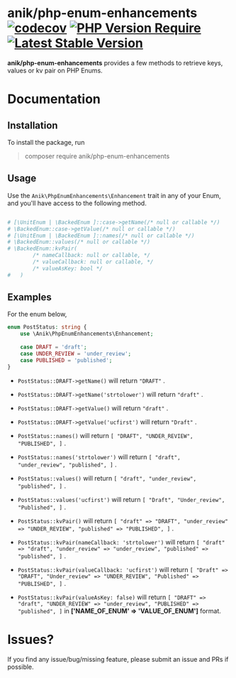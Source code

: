 anik/php-enum-enhancements
[![codecov](https://codecov.io/gh/ssi-anik/php-enum-enhancements/branch/main/graph/badge.svg?token=9E9465CPPA)](https://codecov.io/gh/ssi-anik/php-enum-enhancements)
[![PHP Version Require](http://poser.pugx.org/anik/php-enum-enhancements/require/php)](//packagist.org/packages/anik/php-enum-enhancements)
[![Latest Stable Version](https://poser.pugx.org/anik/php-enum-enhancements/v)](//packagist.org/packages/anik/php-enum-enhancements)
===

**anik/php-enum-enhancements** provides a few methods to retrieve keys, values or kv pair on PHP Enums.

# Documentation

## Installation

To install the package, run
> composer require anik/php-enum-enhancements

## Usage

Use the `Anik\PhpEnumEnhancements\Enhancement` trait in any of your Enum, and you'll have access to the following method.

```php

# [\UnitEnum | \BackedEnum ]::case->getName(/* null or callable */)
# \BackedEnum::case->getValue(/* null or callable */)
# [\UnitEnum | \BackedEnum ]::names(/* null or callable */)
# \BackedEnum::values(/* null or callable */)
# \BackedEnum::kvPair(
        /* nameCallback: null or callable, */ 
        /* valueCallback: null or callable, */ 
        /* valueAsKey: bool */
#   )
```

## Examples

For the enum below,

```php
enum PostStatus: string {
    use \Anik\PhpEnumEnhancements\Enhancement;
    
    case DRAFT = 'draft';
    case UNDER_REVIEW = 'under_review';
    case PUBLISHED = 'published';
}
```

- `PostStatus::DRAFT->getName()` will return `"DRAFT"` .
- `PostStatus::DRAFT->getName('strtolower')` will return `"draft"` .
- `PostStatus::DRAFT->getValue()` will return `"draft"` .
- `PostStatus::DRAFT->getValue('ucfirst')` will return `"Draft"` .

- `PostStatus::names()` will return `[ "DRAFT", "UNDER_REVIEW", "PUBLISHED", ]` .
- `PostStatus::names('strtolower')` will return `[ "draft", "under_review", "published", ]` .

- `PostStatus::values()` will return `[ "draft", "under_review", "published", ]` .
- `PostStatus::values('ucfirst')` will return `[ "Draft", "Under_review", "Published", ]` .

- `PostStatus::kvPair()` will
  return `[ "draft" => "DRAFT", "under_review" => "UNDER_REVIEW", "published" => "PUBLISHED", ]` .
- `PostStatus::kvPair(nameCallback: 'strtolower')` will
  return `[ "draft" => "draft", "under_review" => "under_review", "published" => "published", ]` .
- `PostStatus::kvPair(valueCallback: 'ucfirst')` will
  return `[ "Draft" => "DRAFT", "Under_review" => "UNDER_REVIEW", "Published" => "PUBLISHED", ]` .
- `PostStatus::kvPair(valueAsKey: false)` will
  return `[ "DRAFT" => "draft", "UNDER_REVIEW" => "under_review", "PUBLISHED" => "published", ]`
  in **['NAME_OF_ENUM' => 'VALUE_OF_ENUM']** format.

# Issues?

If you find any issue/bug/missing feature, please submit an issue and PRs if possible. 
